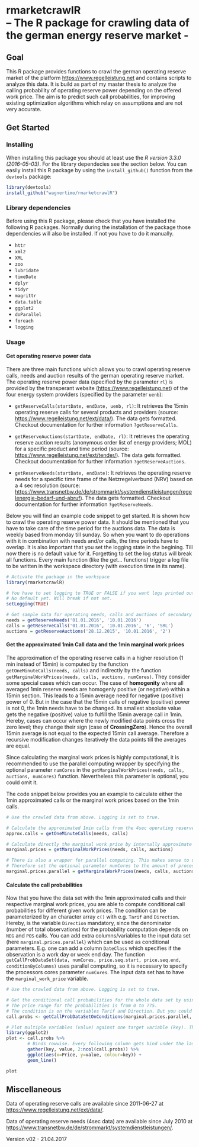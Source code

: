 # rmarketcrawlR <br/> – The R package for crawling data of the german energy reserve market - 


## Goal

This R package provides functions to crawl the german operating reserve market of the platform https://www.regelleistung.net and contains scripts to analyze this data.
It is build as part of my master thesis to analyze the calling probability of operating reserve power depending on the offered work price. The aim is to predict such call probabilities, for improving existing optimization algorithms which relay on assumptions and are not very accurate.

## Get Started

### Installing

When installing this package you should at least use the *R version 3.3.0 (2016-05-03)*. For the library dependecies see the section below. You can easily install this R package by using the `install_github()` function from the `devtools` package:

```r
library(devtools)
install_github("wagnertimo/rmarketcrawlR")
```
### Library dependencies

Before using this R package, please check that you have installed the following R packages. Normally during the installation of the package those dependencies will also be installed. If not you have to do it manually.

- `httr`
- `xml2`
- `XML`
- `zoo`
- `lubridate`
- `timeDate`
- `dplyr`
- `tidyr`
- `magrittr`
- `data.table`
- `ggplot2`
- `doParallel`
- `foreach`
- `logging`


### Usage

#### Get operating reserve power data

There are three main functions which allows you to crawl operating reserve calls, needs and auction results of the german operating reserve market. The operating reserve power data (specified by the parameter `rl`) is provided by the transperant website (https://www.regelleistung.net) of the four energy system providers (specified by the parameter `uenb`):

* `getReserveCalls(startDate, endDate, uenb, rl)`: It retrieves the 15min operating reserve calls for several products and providers (source: https://www.regelleistung.net/ext/data/). The data gets formatted. Checkout documentation for further information `?getReserveCalls`.

* `getReserveAuctions(startDate, endDate, rl)`: It retrieves the operating reserve auction results (anonymous order list of energy providers; MOL) for a specific product and time period (source: https://www.regelleistung.net/ext/tender/). The data gets formatted. Checkout documentation for further information `?getReserveAuctions`.

* `getReserveNeeds(startDate, endDate)`: It retrieves the operating reserve needs for a specific time frame of the Netzregelverbund (NRV) based on a 4 sec resolution (source: https://www.transnetbw.de/de/strommarkt/systemdienstleistungen/regelenergie-bedarf-und-abruf). The data gets formatted. Checkout documentation for further information `?getReserveNeeds`.

Below you will find an example code snippet to get started. It is shown how to crawl the operating reserve power data. It should be mentioned that you have to take care of the time period for the auctions data. The data is weekly based from monday till sunday. So when you want to do operations with it in combination with needs and/or calls, the time periods have to overlap. It is also important that you set the logging state in the begining. Till now there is no default value for it. Forgetting to set the log status will break all functions. Every main function (like the get... functions) trigger a log file to be written in the workspace directory (with execution time in its name).

```r
# Activate the package in the workspace
library(rmarketcrawlR)

# You have to set logging to TRUE or FALSE if you want logs printed out and written in a file (Good for Debugging)
# No default yet. Will break if not set.
setLogging(TRUE)

# Get sample data for operating needs, calls and auctions of secondary reserve power from the Netzregelverbund
needs = getReserveNeeds('01.01.2016', '10.01.2016')
calls = getReserveCalls('01.01.2016', '10.01.2016', '6', 'SRL')
auctions = getReserveAuctions('28.12.2015', '10.01.2016', '2')

```

#### Get the approximated 1min Call data and the 1min marginal work prices

The approximation of the operating reserve calls in a higher resolution (1 min instead of 15min) is computed by the function `getOneMinuteCalls(needs, calls)` and indirectly by the function `getMarginalWorkPrices(needs, calls, auctions, numCores)`. They consider some special cases which can occur. The case of **homogenity** where all averaged 1min reserve needs are homogenly positive (or negative) within a 15min section. This leads to a 15min average need for negative (positive) power of 0. But in the case that the 15min calls of negative (positive) power is not 0, the 1min needs have to be changed. Its smallest absolute value gets the negative (positive) value to fulfill the 15min average call in 1min. Hereby, cases can occur where the newly modified data points cross the zero level; they change their sign (case of **CrossingZero**). Hence the overall 15min average is not equal to the expected 15min call average. Therefore a recursive modification changes iteratively the data points till the averages are equal.

Since calculating the marginal work prices is highly computational, it is recommended to use the parallel computing wrapper by specifying the optional parameter `numCores` in the `getMarginalWorkPrices(needs, calls, auctions, numCores)` function. Nevertheless this parameter is optional, you could omit it.

The code snippet below provides you an example to calculate either the 1min approximated calls or the marginal work prices based on the 1min calls.

```r
# Use the crawled data from above. Logging is set to true.

# Calculate the approximated 1min calls from the 4sec operating reserve needs data
approx.calls = getOneMinuteCalls(needs, calls)

# Calculate directly the marginal work price by internally approximate 1min calls
marginal.prices = getMarginalWorkPrices(needs, calls, auctions)

# There is also a wrapper for parallel computing. This makes sense to use if the time period lies over several days
# Therefore set the optional parameter numCores to the amount of processors you want to use. 
marginal.prices.parallel = getMarginalWorkPrices(needs, calls, auctions, numCores = 2)

```

#### Calculate the call probabilities

Now that you have the data set with the 1min approximated calls and their respective marginal work prices, you are able to compute conditional call probabilities for different given work prices. The condition can be parameterized by an character array `c()`  with e.g. `Tarif` and `Direction`. Hereby, is the variable `Direction` mandatory, since the denominator (number of total observations) for the probability computation depends on `NEG` and `POS` calls. You can add extra columns/variables to the input data set (here `marginal.prices.parallel`) which can be used as conditional parameters. E.g. one can add a column `DateClass` which specifies if the observation is a work day or week end day. The function `getCallProbDataSet(data, numCores, price.seq.start, price.seq.end, conditionByColumns)` uses parallel computing, so it is necessary to specify the processors cores parameter `numCores`. The input data set has to have the `marginal_work_price` variable. 

```r
# Use the crawled data from above. Logging is set to true.

# Get the conditional call probabilities for the whole data set by using just one processor core. 
# The price range for the probabilities is from 0 to 775. 
# The condition is on the variables Tarif and Direction. But you could add e.g. a DateClass column and condition additionally by e.g. Weekend or Workday
call.probs <- getCallProbDataSetOnConditions(marginal.prices.parallel, 1, 0, 775, c("Tarif", "Direction"))

# Plot multiple variables (value) against one target variable (key). The target has to be omitted for the values (2:...)
library(ggplot2)
plot <- call.probs %>%
        # Binds rowwise. Every following column gets bind under the last row. The key variabel (here Price) gets repeated
        gather(key, value, 2:ncol(call.probs)) %>%
        ggplot(aes(x=Price, y=value, colour=key)) +
        geom_line()

plot

```


## Miscellaneous

Data of operating reserve calls are available since 2011-06-27 at https://www.regelleistung.net/ext/data/.

Data of operating reserve needs (4sec data) are available since July 2010 at https://www.transnetbw.de/de/strommarkt/systemdienstleistungen/.


Version v02 - 21.04.2017
